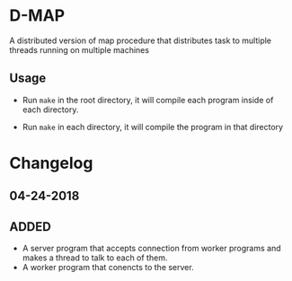 # D-MAP
A distributed version of map procedure that distributes task to multiple
threads running on multiple machines

## Usage

* Run `make` in the root directory, it will compile each program inside of each
directory.

* Run `make` in each directory, it will compile the program in that directory

# Changelog
## 04-24-2018
## ADDED
  - A server program that accepts connection from worker programs and makes a thread to talk to each of them.
  - A worker program that conencts to the server.  
  


